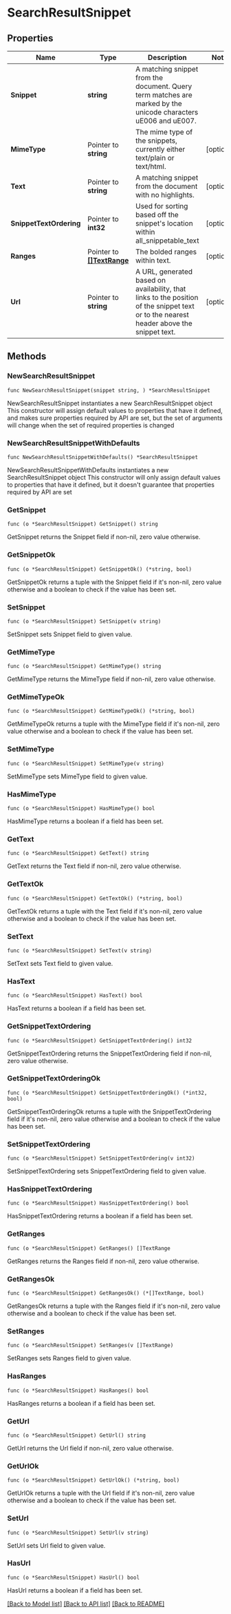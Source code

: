 # SearchResultSnippet

## Properties

Name | Type | Description | Notes
------------ | ------------- | ------------- | -------------
**Snippet** | **string** | A matching snippet from the document. Query term matches are marked by the unicode characters uE006 and uE007. | 
**MimeType** | Pointer to **string** | The mime type of the snippets, currently either text/plain or text/html. | [optional] 
**Text** | Pointer to **string** | A matching snippet from the document with no highlights. | [optional] 
**SnippetTextOrdering** | Pointer to **int32** | Used for sorting based off the snippet&#39;s location within all_snippetable_text | [optional] 
**Ranges** | Pointer to [**[]TextRange**](TextRange.md) | The bolded ranges within text. | [optional] 
**Url** | Pointer to **string** | A URL, generated based on availability, that links to the position of the snippet text or to the nearest header above the snippet text. | [optional] 

## Methods

### NewSearchResultSnippet

`func NewSearchResultSnippet(snippet string, ) *SearchResultSnippet`

NewSearchResultSnippet instantiates a new SearchResultSnippet object
This constructor will assign default values to properties that have it defined,
and makes sure properties required by API are set, but the set of arguments
will change when the set of required properties is changed

### NewSearchResultSnippetWithDefaults

`func NewSearchResultSnippetWithDefaults() *SearchResultSnippet`

NewSearchResultSnippetWithDefaults instantiates a new SearchResultSnippet object
This constructor will only assign default values to properties that have it defined,
but it doesn't guarantee that properties required by API are set

### GetSnippet

`func (o *SearchResultSnippet) GetSnippet() string`

GetSnippet returns the Snippet field if non-nil, zero value otherwise.

### GetSnippetOk

`func (o *SearchResultSnippet) GetSnippetOk() (*string, bool)`

GetSnippetOk returns a tuple with the Snippet field if it's non-nil, zero value otherwise
and a boolean to check if the value has been set.

### SetSnippet

`func (o *SearchResultSnippet) SetSnippet(v string)`

SetSnippet sets Snippet field to given value.


### GetMimeType

`func (o *SearchResultSnippet) GetMimeType() string`

GetMimeType returns the MimeType field if non-nil, zero value otherwise.

### GetMimeTypeOk

`func (o *SearchResultSnippet) GetMimeTypeOk() (*string, bool)`

GetMimeTypeOk returns a tuple with the MimeType field if it's non-nil, zero value otherwise
and a boolean to check if the value has been set.

### SetMimeType

`func (o *SearchResultSnippet) SetMimeType(v string)`

SetMimeType sets MimeType field to given value.

### HasMimeType

`func (o *SearchResultSnippet) HasMimeType() bool`

HasMimeType returns a boolean if a field has been set.

### GetText

`func (o *SearchResultSnippet) GetText() string`

GetText returns the Text field if non-nil, zero value otherwise.

### GetTextOk

`func (o *SearchResultSnippet) GetTextOk() (*string, bool)`

GetTextOk returns a tuple with the Text field if it's non-nil, zero value otherwise
and a boolean to check if the value has been set.

### SetText

`func (o *SearchResultSnippet) SetText(v string)`

SetText sets Text field to given value.

### HasText

`func (o *SearchResultSnippet) HasText() bool`

HasText returns a boolean if a field has been set.

### GetSnippetTextOrdering

`func (o *SearchResultSnippet) GetSnippetTextOrdering() int32`

GetSnippetTextOrdering returns the SnippetTextOrdering field if non-nil, zero value otherwise.

### GetSnippetTextOrderingOk

`func (o *SearchResultSnippet) GetSnippetTextOrderingOk() (*int32, bool)`

GetSnippetTextOrderingOk returns a tuple with the SnippetTextOrdering field if it's non-nil, zero value otherwise
and a boolean to check if the value has been set.

### SetSnippetTextOrdering

`func (o *SearchResultSnippet) SetSnippetTextOrdering(v int32)`

SetSnippetTextOrdering sets SnippetTextOrdering field to given value.

### HasSnippetTextOrdering

`func (o *SearchResultSnippet) HasSnippetTextOrdering() bool`

HasSnippetTextOrdering returns a boolean if a field has been set.

### GetRanges

`func (o *SearchResultSnippet) GetRanges() []TextRange`

GetRanges returns the Ranges field if non-nil, zero value otherwise.

### GetRangesOk

`func (o *SearchResultSnippet) GetRangesOk() (*[]TextRange, bool)`

GetRangesOk returns a tuple with the Ranges field if it's non-nil, zero value otherwise
and a boolean to check if the value has been set.

### SetRanges

`func (o *SearchResultSnippet) SetRanges(v []TextRange)`

SetRanges sets Ranges field to given value.

### HasRanges

`func (o *SearchResultSnippet) HasRanges() bool`

HasRanges returns a boolean if a field has been set.

### GetUrl

`func (o *SearchResultSnippet) GetUrl() string`

GetUrl returns the Url field if non-nil, zero value otherwise.

### GetUrlOk

`func (o *SearchResultSnippet) GetUrlOk() (*string, bool)`

GetUrlOk returns a tuple with the Url field if it's non-nil, zero value otherwise
and a boolean to check if the value has been set.

### SetUrl

`func (o *SearchResultSnippet) SetUrl(v string)`

SetUrl sets Url field to given value.

### HasUrl

`func (o *SearchResultSnippet) HasUrl() bool`

HasUrl returns a boolean if a field has been set.


[[Back to Model list]](../README.md#documentation-for-models) [[Back to API list]](../README.md#documentation-for-api-endpoints) [[Back to README]](../README.md)


